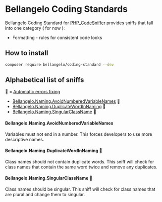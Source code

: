 # Bellangelo Coding Standards
Bellangelo Coding Standard for [PHP_CodeSniffer](https://github.com/PHPCSStandards/PHP_CodeSniffer) provides sniffs that fall into one category ( for now ):

* Formatting - rules for consistent code looks

## How to install
```bash
composer require bellangelo/coding-standard --dev
```

## Alphabetical list of sniffs

🔧 = [Automatic errors fixing](#fixing-errors-automatically)

- [Bellangelo.Naming.AvoidNumberedVariableNames](#bellangelonamingavoidnumberedvariablenames) 🔧
- [Bellangelo.Naming.DuplicateWordInNaming](#bellangelonamingduplicatewordinnaming) 🔧
- [Bellangelo.Naming.SingularClassName](#bellangelonamingsingularclassname) 🔧

#### Bellangelo.Naming.AvoidNumberedVariableNames
Variables must not end in a number. This forces developers to use more descriptive names.

#### Bellangelo.Naming.DuplicateWordInNaming 🔧
Class names should not contain duplicate words.
This sniff will check for class names that contain the same word twice and remove any duplicates.

#### Bellangelo.Naming.SingularClassName 🔧
Class names should be singular. This sniff will check for class names that are plural and change them to singular.
